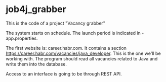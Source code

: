 # job4j_grabber

This is the code of a project "Vacancy grabber"

The system starts on schedule. The launch period is indicated in - app.properties.

The first website is: career.habr.com. It contains a section https://career.habr.com/vacancies/java_developer. This is the one we'll be working with. The program should read all vacancies related to Java and write them into the database.

Access to an interface is going to be through REST API.
